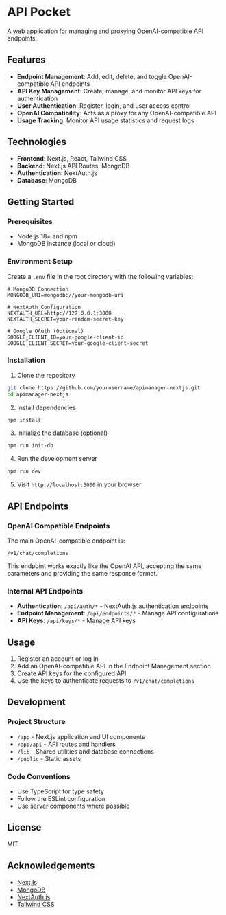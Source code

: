 # API Pocket

A web application for managing and proxying OpenAI-compatible API endpoints.

## Features

- **Endpoint Management**: Add, edit, delete, and toggle OpenAI-compatible API endpoints
- **API Key Management**: Create, manage, and monitor API keys for authentication
- **User Authentication**: Register, login, and user access control
- **OpenAI Compatibility**: Acts as a proxy for any OpenAI-compatible API
- **Usage Tracking**: Monitor API usage statistics and request logs

## Technologies

- **Frontend**: Next.js, React, Tailwind CSS
- **Backend**: Next.js API Routes, MongoDB
- **Authentication**: NextAuth.js
- **Database**: MongoDB

## Getting Started

### Prerequisites

- Node.js 18+ and npm
- MongoDB instance (local or cloud)

### Environment Setup

Create a `.env` file in the root directory with the following variables:

```
# MongoDB Connection
MONGODB_URI=mongodb://your-mongodb-uri

# NextAuth Configuration
NEXTAUTH_URL=http://127.0.0.1:3000
NEXTAUTH_SECRET=your-random-secret-key

# Google OAuth (Optional)
GOOGLE_CLIENT_ID=your-google-client-id
GOOGLE_CLIENT_SECRET=your-google-client-secret
```

### Installation

1. Clone the repository
```bash
git clone https://github.com/yourusername/apimanager-nextjs.git
cd apimanager-nextjs
```

2. Install dependencies
```bash
npm install
```

3. Initialize the database (optional)
```bash
npm run init-db
```

4. Run the development server
```bash
npm run dev
```

5. Visit `http://localhost:3000` in your browser

## API Endpoints

### OpenAI Compatible Endpoints

The main OpenAI-compatible endpoint is:

```
/v1/chat/completions
```

This endpoint works exactly like the OpenAI API, accepting the same parameters and providing the same response format.

### Internal API Endpoints

- **Authentication**: `/api/auth/*` - NextAuth.js authentication endpoints
- **Endpoint Management**: `/api/endpoints/*` - Manage API configurations
- **API Keys**: `/api/keys/*` - Manage API keys

## Usage

1. Register an account or log in
2. Add an OpenAI-compatible API in the Endpoint Management section
3. Create API keys for the configured API
4. Use the keys to authenticate requests to `/v1/chat/completions`

## Development

### Project Structure

- `/app` - Next.js application and UI components
- `/app/api` - API routes and handlers
- `/lib` - Shared utilities and database connections
- `/public` - Static assets

### Code Conventions

- Use TypeScript for type safety
- Follow the ESLint configuration
- Use server components where possible

## License

MIT

## Acknowledgements

- [Next.js](https://nextjs.org/)
- [MongoDB](https://www.mongodb.com/)
- [NextAuth.js](https://next-auth.js.org/)
- [Tailwind CSS](https://tailwindcss.com/)
